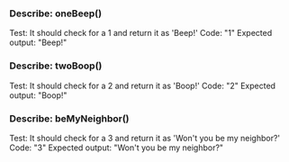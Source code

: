 ### Describe: oneBeep()

Test: It should check for a 1 and return it as 'Beep!'
Code: "1"
Expected output: "Beep!"

### Describe: twoBoop()

Test: It should check for a 2 and return it as 'Boop!'
Code: "2"
Expected output: "Boop!"

### Describe: beMyNeighbor()

Test: It should check for a 3 and return it as 'Won't you be my neighbor?'
Code: "3"
Expected output: "Won't you be my neighbor?"